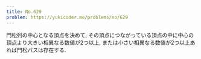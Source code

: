 ```yaml
---
title: No.629
problem: https://yukicoder.me/problems/no/629
---
```

門松列の中心となる頂点を決めて, その頂点につながっている頂点の中に中心の頂点より大きい相異なる数値が2つ以上, または小さい相異なる数値が2つ以上あれば門松パスは存在する.
